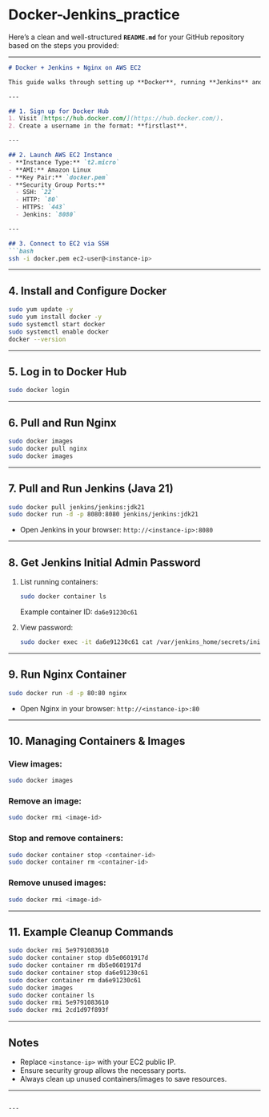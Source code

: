 # Docker-Jenkins_practice
Here’s a clean and well-structured **`README.md`** for your GitHub repository based on the steps you provided:

---

````markdown
# Docker + Jenkins + Nginx on AWS EC2

This guide walks through setting up **Docker**, running **Jenkins** and **Nginx** containers on an **Amazon Linux EC2 instance**, and basic Docker container/image management.

---

## 1. Sign up for Docker Hub
1. Visit [https://hub.docker.com/](https://hub.docker.com/).
2. Create a username in the format: **firstlast**.

---

## 2. Launch AWS EC2 Instance
- **Instance Type:** `t2.micro`
- **AMI:** Amazon Linux
- **Key Pair:** `docker.pem`
- **Security Group Ports:**
  - SSH: `22`
  - HTTP: `80`
  - HTTPS: `443`
  - Jenkins: `8080`

---

## 3. Connect to EC2 via SSH
```bash
ssh -i docker.pem ec2-user@<instance-ip>
````

---

## 4. Install and Configure Docker

```bash
sudo yum update -y
sudo yum install docker -y
sudo systemctl start docker
sudo systemctl enable docker
docker --version
```

---

## 5. Log in to Docker Hub

```bash
sudo docker login
```

---

## 6. Pull and Run Nginx

```bash
sudo docker images
sudo docker pull nginx
sudo docker images
```

---

## 7. Pull and Run Jenkins (Java 21)

```bash
sudo docker pull jenkins/jenkins:jdk21
sudo docker run -d -p 8080:8080 jenkins/jenkins:jdk21
```

* Open Jenkins in your browser:
  `http://<instance-ip>:8080`

---

## 8. Get Jenkins Initial Admin Password

1. List running containers:

   ```bash
   sudo docker container ls
   ```

   Example container ID: `da6e91230c61`

2. View password:

   ```bash
   sudo docker exec -it da6e91230c61 cat /var/jenkins_home/secrets/initialAdminPassword
   ```

---

## 9. Run Nginx Container

```bash
sudo docker run -d -p 80:80 nginx
```

* Open Nginx in your browser:
  `http://<instance-ip>:80`

---

## 10. Managing Containers & Images

### View images:

```bash
sudo docker images
```

### Remove an image:

```bash
sudo docker rmi <image-id>
```

### Stop and remove containers:

```bash
sudo docker container stop <container-id>
sudo docker container rm <container-id>
```

### Remove unused images:

```bash
sudo docker rmi <image-id>
```

---

## 11. Example Cleanup Commands

```bash
sudo docker rmi 5e9791083610
sudo docker container stop db5e0601917d
sudo docker container rm db5e0601917d
sudo docker container stop da6e91230c61
sudo docker container rm da6e91230c61
sudo docker images
sudo docker container ls
sudo docker rmi 5e9791083610
sudo docker rmi 2cd1d97f893f
```

---

## Notes

* Replace `<instance-ip>` with your EC2 public IP.
* Ensure security group allows the necessary ports.
* Always clean up unused containers/images to save resources.

---

```

---

